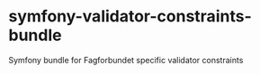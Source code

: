# symfony-validator-constraints-bundle
Symfony bundle for Fagforbundet specific validator constraints
